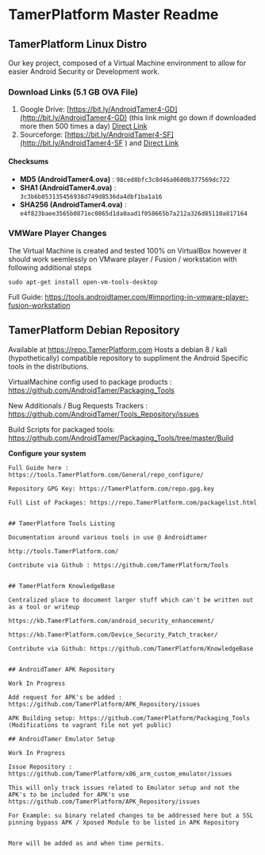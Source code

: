 # TamerPlatform Master Readme


## TamerPlatform Linux Distro

Our key project, composed of a Virtual Machine environment to allow for easier Android Security or Development work.

### Download Links (5.1 GB OVA File)

1) Google Drive: [https://bit.ly/AndroidTamer4-GD](http://bit.ly/AndroidTamer4-GD) (this link might go down if downloaded more then 500 times a day) [Direct Link](https://docs.google.com/uc?id=0B8yPzNmXhURwZllmX3NLQVJkTXc&export=download)
2) Sourceforge:  [https://bit.ly/AndroidTamer4-SF](http://bit.ly/AndroidTamer4-SF )  and [Direct Link](http://downloads.sourceforge.net/project/androidtamer/AndroidTamerv4/AndroidTamer4.ova)

#### Checksums

- **MD5 (AndroidTamer4.ova)** : `98ced8bfc3c8d46a0600b377569dc722`
- **SHA1 (AndroidTamer4.ova)** : `3c3b6b053135456938d749d8536da4dbf1ba1a16`
- **SHA256 (AndroidTamer4.ova)** : `e4f823baee3565b0871ec0865d1da0aad1f058665b7a212a326d85110a817164`

### VMWare Player Changes

The Virtual Machine is created and tested 100% on VirtualBox however it should work seemlessly on VMware player / Fusion / workstation with following additional steps

```
sudo apt-get install open-vm-tools-desktop
```

Full Guide: https://tools.androidtamer.com/#importing-in-vmware-player-fusion-workstation

## TamerPlatform Debian Repository

Available at https://repo.TamerPlatform.com
Hosts a debian 8 / kali (hypothetically) compatible repository to suppliment the Android Specific tools in the distributions.

VirtualMachine config used to package products : https://github.com/AndroidTamer/Packaging_Tools

New Additionals / Bug Requests Trackers : https://github.com/AndroidTamer/Tools_Repository/issues

Build Scripts for packaged tools: https://github.com/AndroidTamer/Packaging_Tools/tree/master/Build

**Configure your system**
~~~echo "deb https://repo.androidtamer.com Tamer4 main" >> /etc/apt/sources.list.d/repo_androidtamer_com.list~~~
Full Guide here : https://tools.TamerPlatform.com/General/repo_configure/

Repository GPG Key: https://TamerPlatform.com/repo.gpg.key

Full List of Packages: https://repo.TamerPlatform.com/packagelist.html


## TamerPlatform Tools Listing

Documentation around various tools in use @ Androidtamer

http://tools.TamerPlatform.com/

Contribute via Github : https://github.com/TamerPlatform/Tools


## TamerPlatform KnowledgeBase

Centralized place to document larger stuff which can't be written out as a tool or writeup

https://kb.TamerPlatform.com/android_security_enhancement/

https://kb.TamerPlatform.com/Device_Security_Patch_tracker/

Contribute via Github: https://github.com/TamerPlatform/KnowledgeBase


## AndroidTamer APK Repository

Work In Progress

Add request for APK's be added : https://github.com/TamerPlatform/APK_Repository/issues

APK Building setup: https://github.com/TamerPlatform/Packaging_Tools (Modifications to vagrant file not yet public)

## AndroidTamer Emulator Setup

Work In Progress

Issue Repository : https://github.com/TamerPlatform/x86_arm_custom_emulator/issues

This will only track issues related to Emulator setup and not the APK's to be included for APK's use https://github.com/TamerPlatform/APK_Repository/issues

For Example: su binary related changes to be addressed here but a SSL pinning bypass APK / Xposed Module to be listed in APK Repository


More will be added as and when time permits.
